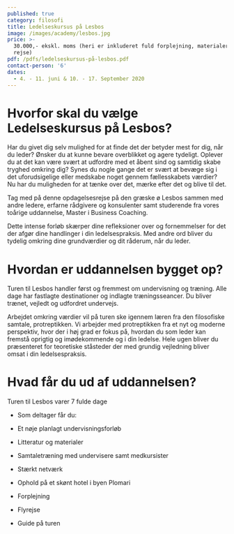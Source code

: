 ```yaml
---
published: true
category: filosofi
title: Ledelseskursus på Lesbos
image: /images/academy/lesbos.jpg
price: >-
  30.000,- ekskl. moms (heri er inkluderet fuld forplejning, materialer og
  rejse)
pdf: /pdfs/ledelseskursus-på-lesbos.pdf
contact-person: '6'
dates:
  - 4. - 11. juni & 10. - 17. September 2020
---
```


# Hvorfor skal du vælge Ledelseskursus på Lesbos?

Har du givet dig selv mulighed for at finde det der betyder mest for dig, når du leder? Ønsker du at kunne bevare overblikket og agere tydeligt. Oplever du at det kan være svært at udfordre med et åbent sind og samtidig skabe tryghed omkring dig? Synes du nogle gange det er svært at bevæge sig i det uforudsigelige eller medskabe noget gennem fællesskabets værdier? Nu har du muligheden for at tænke over det, mærke efter det og blive til det. 
 
Tag med på denne opdagelsesrejse på den græske ø Lesbos sammen med andre ledere, erfarne rådgivere og konsulenter samt studerende fra vores toårige uddannelse, Master i Business Coaching. 

Dette intense forløb skærper dine refleksioner over og fornemmelser for det der afgør dine handlinger i din ledelsespraksis. Med andre ord bliver du tydelig omkring dine grundværdier og dit råderum, når du leder. 

# Hvordan er uddannelsen bygget op?

Turen til Lesbos handler først og fremmest om undervisning og træning. Alle dage har fastlagte destinationer og indlagte træningsseancer.  Du bliver trænet, vejledt og udfordret undervejs. 

Arbejdet omkring værdier vil på turen ske igennem læren fra den filosofiske samtale, protreptikken. Vi arbejder med protreptikken fra et nyt og moderne perspektiv, hvor der i høj grad er fokus på, hvordan du som leder kan fremstå oprigtig og imødekommende og i din ledelse. Hele ugen bliver du præsenteret for teoretiske ståsteder der med grundig vejledning bliver omsat i din ledelsespraksis. 

# Hvad får du ud af uddannelsen?

Turen til Lesbos varer 7 fulde dage 

- Som deltager får du: 

- Et nøje planlagt undervisningsforløb 

- Litteratur og materialer 

- Samtaletræning med undervisere samt medkursister 

- Stærkt netværk 

- Ophold på et skønt hotel i byen Plomari 

- Forplejning 

- Flyrejse 

- Guide på turen
